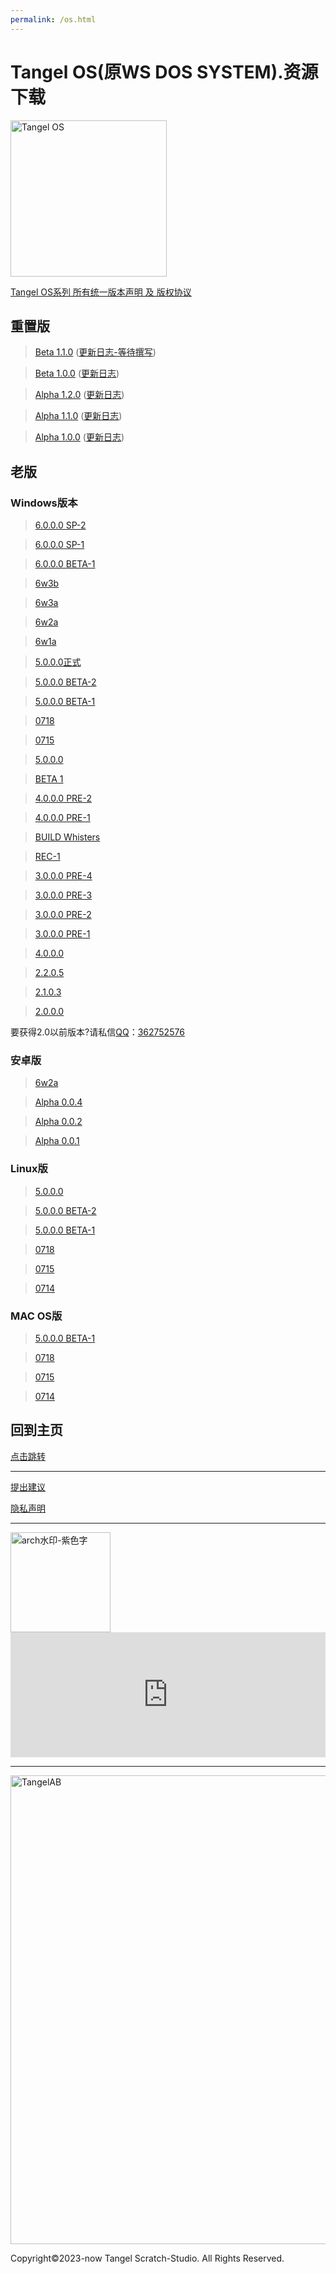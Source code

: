 ```yaml
---
permalink: /os.html
---
```

# Tangel OS(原WS DOS SYSTEM).资源下载

<img width="250" alt="Tangel OS" src="https://user-images.githubusercontent.com/91039316/211153019-833baac1-83bc-4f48-a5b0-a9e6deb67211.png">

[Tangel OS系列 所有统一版本声明 及 版权协议](https://docs.qq.com/doc/DQm1WRkx3Ymt3dUVT)

## 重置版

> [Beta 1.1.0](https://pan.xingkongserver.top/Tangel%20OS/Beta%201.1.0) ([更新日志-等待撰写](https://afdian.net/a/TangelStudio?tab=feed))

> [Beta 1.0.0](https://pan.xingkongserver.top/Tangel%20OS/Beta%201.0.0) ([更新日志](https://afdian.net/p/1c334e3a902611edbfcc5254001e7c00))

> [Alpha 1.2.0](https://pan.xingkongserver.top/Tangel%20OS/Alpha%201.2.0) ([更新日志](https://afdian.net/p/d06783008f1611edb78252540025c377))

> [Alpha 1.1.0](https://pan.xingkongserver.top/Tangel%20OS/Alpha%201.1.0) ([更新日志](https://afdian.net/p/333641ca8efd11eda93052540025c377))

> [Alpha 1.0.0](https://pan.xingkongserver.top/Tangel%20OS/Alpha%201.0.0) ([更新日志](https://afdian.net/p/29b7f00c8dd211eda2a252540025c377))

## 老版

### Windows版本

> [6.0.0.0 SP-2](https://afdian.net/p/85f57ad86d7f11ed80c852540025c377)

> [6.0.0.0 SP-1](https://afdian.net/p/19e2df686cd311edbedb52540025c377)

> [6.0.0.0 BETA-1](https://afdian.net/p/616b34866b2311edbeb852540025c377)

> [6w3b](https://afdian.net/p/b4bddb3a698d11eda96b52540025c377)

> [6w3a](https://afdian.net/p/b97febfc68d611edbb3552540025c377)

> [6w2a](https://afdian.net/p/c0cf7cde68a811edb07252540025c377)

> [6w1a](https://afdian.net/p/84f4cbe05da111ed90ee52540025c377)

> [5.0.0.0正式](https://afdian.net/p/4ba36de0155011ed8fe052540025c377)

> [5.0.0.0 BETA-2](https://afdian.net/p/14aaace2125b11ed881b52540025c377)

> [5.0.0.0 BETA-1](https://afdian.net/p/a34ea7720d7f11ed861e52540025c377)

> [0718](https://afdian.net/p/1bdc828c069011eda7bc52540025c377)

> [0715](https://afdian.net/album/142aa2a6ea0e11ecbff352540025c377/2343ac4a044611ed9ee652540025c377)

> [5.0.0.0](https://afdian.net/p/4f3f4e5e033c11ed86dd52540025c377)

> [BETA 1](https://afdian.net/p/7ed9a850f46211ec9d5952540025c377)

> [4.0.0.0 PRE-2](https://afdian.net/p/ffcab9fef2a511ecbfe452540025c377)

> [4.0.0.0 PRE-1](https://afdian.net/p/afcac426f2a511ecafd652540025c377)

> [BUILD Whisters](https://afdian.net/p/aa12f494f09911ec9bf452540025c377)

> [REC-1](https://afdian.net/p/76145026ed5511ecbaf352540025c377)

> [3.0.0.0 PRE-4](https://afdian.net/p/76145026ed5511ecbaf352540025c377)

> [3.0.0.0 PRE-3](https://afdian.net/p/fb5502b4ecb311eca20252540025c377)

> [3.0.0.0 PRE-2](https://afdian.net/p/708eac36ecb111ecb11c52540025c377)

> [3.0.0.0 PRE-1](https://afdian.net/p/f30f04f0eb1a11ec9a3852540025c377)

> [4.0.0.0](https://afdian.net/p/1b43b102f5dc11ec8faa52540025c377)

> [2.2.0.5](https://afdian.net/p/ec00b288ea1311eca8db52540025c377)

> [2.1.0.3](https://afdian.net/p/bcf77152ea1311eca15752540025c377)

> [2.0.0.0](https://afdian.net/p/12e49542ea1211ec86ed52540025c377)

要获得2.0以前版本?请私信[QQ](https://im.qq.com/)：[362752576](tencent://message/?uin=362752576)

### 安卓版

> [6w2a](https://afdian.net/p/c0cf7cde68a811edb07252540025c377)

> [Alpha 0.0.4](https://afdian.net/p/97e1529611a211edb14552540025c377)

> [Alpha 0.0.2](https://afdian.net/p/cae1e31408b411ed93eb52540025c377)

> [Alpha 0.0.1](https://afdian.net/p/850ac6f601f911ed9e0752540025c377)

### Linux版

> [5.0.0.0](https://afdian.net/p/a280daa8155011ed863e52540025c377)

> [5.0.0.0 BETA-2](https://afdian.net/p/268f5962125b11ed838452540025c377)

> [5.0.0.0 BETA-1](https://afdian.net/p/1745e58c0d8011ed8c5052540025c377)

> [0718](https://afdian.net/p/596867b0069011edbe5f52540025c377)

> [0715](https://afdian.net/p/3ebac6f2044611eda65a52540025c377)

> [0714](https://afdian.net/p/7c39d888035b11eda1ca52540025c377)

### MAC OS版

> [5.0.0.0 BETA-1](https://afdian.net/p/f9ecf30e0d7f11edb7fc52540025c377)

> [0718](https://afdian.net/p/3b7fc8b0069011edb25852540025c377)

> [0715](https://afdian.net/p/669d6670044611ed99c152540025c377)

> [0714](https://afdian.net/p/4ece4780035b11ed932a52540025c377)

## 回到主页

[点击跳转](http://tangelscratchstudio.online/)

***

[提出建议](https://support.qq.com/product/400818)

[隐私声明](https://docs.qq.com/doc/DQlpwT3pEakZxQUt0)

***

<img width="160" alt="arch水印-紫色字" src="https://user-images.githubusercontent.com/91039316/166202842-59b79d17-086f-408d-8634-b779db164080.png">

<iframe id="afdian_leaflet_TangelStudio" src="https://afdian.net/leaflet?slug=TangelStudio" width="100%" scrolling="no" height="200" frameborder="0"></iframe><script>document.body.clientWidth< 700 ? document.getElementById("afdian_leaflet_TangelStudio").width = "100%" : document.getElementById("afdian_leaflet_TangelStudio").width = "640"</script>

***

<img width="750" alt="TangelAB" src="https://user-images.githubusercontent.com/91039316/210968013-2737ff03-8b0d-45e5-9dd0-c4c07e62a10b.png">

Copyright©2023-now Tangel Scratch-Studio. All Rights Reserved.
